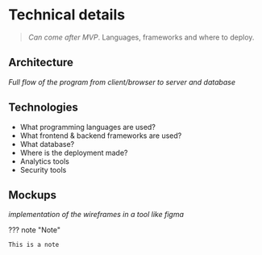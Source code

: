 # Technical details

> _Can come after MVP_.
> Languages, frameworks and where to deploy.

## Architecture

_Full flow of the program from client/browser to server and database_

## Technologies

- What programming languages are used?
- What frontend & backend frameworks are used?
- What database?
- Where is the deployment made?
- Analytics tools
- Security tools

## Mockups

_implementation of the wireframes in a tool like figma_

??? note "Note"

    This is a note
